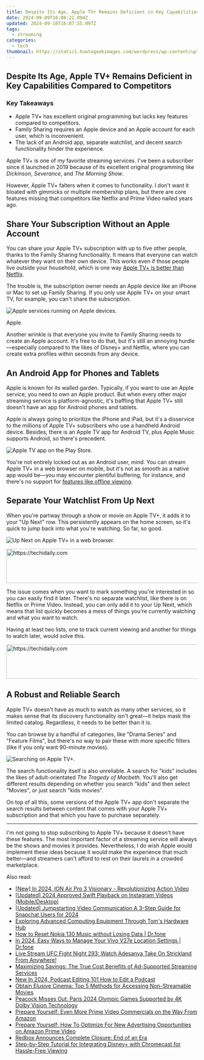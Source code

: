 ```yaml
---
title: Despite Its Age, Apple TV+ Remains Deficient in Key Capabilities Compared to Competitors
date: 2024-09-09T16:08:22.094Z
updated: 2024-09-16T16:07:55.097Z
tags:
  - streaming
categories:
  - tech
thumbnail: https://static1.howtogeekimages.com/wordpress/wp-content/uploads/2024/07/a-tv-with-apple-tv-logo-on-the-screen.jpg
---
```


## Despite Its Age, Apple TV+ Remains Deficient in Key Capabilities Compared to Competitors

### Key Takeaways

* Apple TV+ has excellent original programming but lacks key features compared to competitors.
* Family Sharing requires an Apple device and an Apple account for each user, which is inconvenient.
* The lack of an Android app, separate watchlist, and decent search functionality hinder the experience.

 Apple TV+ is one of my favorite streaming services. I've been a subscriber since it launched in 2019 because of its excellent original programming like _Dickinson_, _Severance_, and _The Morning Show_.

 However, Apple TV+ falters when it comes to functionality. I don't want it bloated with gimmicks or multiple membership plans, but there are core features missing that competitors like Netflix and Prime Video nailed years ago.

##  Share Your Subscription Without an Apple Account

 You can share your Apple TV+ subscription with up to five other people, thanks to the Family Sharing functionality. It means that everyone can watch whatever they want on their own device. This works even if those people live outside your household, which is one way [Apple TV+ is better than Netflix](https://facebook-record-videos.techidaily.com/updated-unlock-the-magic-of-capturing-youtube-content-the-no-cost-way/).

 The trouble is, the subscription owner needs an Apple device like an iPhone or Mac to set up Family Sharing. If you only use Apple TV+ on your smart TV, for example, you can't share the subscription.

![Apple services running on Apple devices.](https://static1.howtogeekimages.com/wordpress/wp-content/uploads/2024/07/apple-services-running-on-apple-devices.png) 

Apple

 Another wrinkle is that everyone you invite to Family Sharing needs to create an Apple account. It's free to do that, but it's still an annoying hurdle—especially compared to the likes of Disney+ and Netflix, where you can create extra profiles within seconds from any device.

##  An Android App for Phones and Tablets

 Apple is known for its walled garden. Typically, if you want to use an Apple service, you need to own an Apple product. But when every other major streaming service is platform-agnostic, it's baffling that Apple TV+ still doesn't have an app for Android phones and tablets.

 Apple is always going to prioritize the iPhone and iPad, but it's a disservice to the millions of Apple TV+ subscribers who use a handheld Android device. Besides, there is an Apple TV app for Android TV, plus Apple Music supports Android, so there's precedent.

![Apple TV app on the Play Store.](https://static1.howtogeekimages.com/wordpress/wp-content/uploads/2024/07/apple-tv-app-on-the-play-store.png) 

 You're not entirely locked out as an Android user, mind. You can stream Apple TV+ in a web browser on mobile, but it's not as smooth as a native app would be—you may encounter plentiful buffering, for instance, and there's no support for [features like offline viewing](https://android-unlock.techidaily.com/in-2024-mastering-lock-screen-settings-how-to-enable-and-disable-on-samsung-galaxy-z-fold-5-by-drfone-android/).

##  Separate Your Watchlist From Up Next

 When you're partway through a show or movie on Apple TV+, it adds it to your "Up Next" row. This persistently appears on the home screen, so it's quick to jump back into what you're watching. So far, so good.

![Up Next on Apple TV+ in a web browser.](https://static1.howtogeekimages.com/wordpress/wp-content/uploads/2024/07/up-next-on-apple-tv-in-a-web-browser.png) 

<!-- affiliate ads begin -->
<a href="https://unicoeye.pxf.io/c/5597632/2134491/18498" target="_top" id="2134491">
  <img src="//a.impactradius-go.com/display-ad/18498-2134491" border="0" alt="https://techidaily.com" width="728" height="90"/>
</a>
<img height="0" width="0" src="https://unicoeye.pxf.io/i/5597632/2134491/18498" style="position:absolute;visibility:hidden;" border="0" />
<!-- affiliate ads end -->

 The issue comes when you want to mark something you're interested in so you can easily find it later. There's no separate watchlist, like there is on Netflix or Prime Video. Instead, you can only add it to your Up Next, which means that list quickly becomes a mess of things you're currently watching and what you want to watch.

 Having at least two lists, one to track current viewing and another for things to watch later, would solve this.

<!-- affiliate ads begin -->
<a href="https://appsumo.8odi.net/c/5597632/2118326/7443" target="_top" id="2118326">
  <img src="//a.impactradius-go.com/display-ad/7443-2118326" border="0" alt="https://techidaily.com" width="728" height="90"/>
</a>
<img height="0" width="0" src="https://appsumo.8odi.net/i/5597632/2118326/7443" style="position:absolute;visibility:hidden;" border="0" />
<!-- affiliate ads end -->

##  A Robust and Reliable Search

 Apple TV+ doesn't have as much to watch as many other services, so it makes sense that its discovery functionality isn't great—it helps mask the limited catalog. Regardless, it needs to be better than it is.

 You can browse by a handful of categories, like "Drama Series" and "Feature Films", but there's no way to pair these with more specific filters (like if you only want 90-minute movies).

![Searching on Apple TV+.](https://static1.howtogeekimages.com/wordpress/wp-content/uploads/2024/07/searching-on-apple-tv.png) 

 The search functionality itself is also unreliable. A search for "kids" includes the likes of adult-orientated _The Tragedy of Macbeth_. You'll also get different results depending on whether you search "kids" and then select "Movies", or just search "kids movies".

 On top of all this, some versions of the Apple TV+ app don't separate the search results between content that comes with your Apple TV+ subscription and that which you have to purchase separately.

---

 I'm not going to stop subscribing to Apple TV+ because it doesn't have these features. The most important factor of a streaming service will always be the shows and movies it provides. Nevertheless, I do wish Apple would implement these ideas because it would make the experience that much better—and streamers can't afford to rest on their laurels in a crowded marketplace.

<ins class="adsbygoogle"
     style="display:block"
     data-ad-format="autorelaxed"
     data-ad-client="ca-pub-7571918770474297"
     data-ad-slot="1223367746"></ins>

<ins class="adsbygoogle"
     style="display:block"
     data-ad-client="ca-pub-7571918770474297"
     data-ad-slot="8358498916"
     data-ad-format="auto"
     data-full-width-responsive="true"></ins>

<span class="atpl-alsoreadstyle">Also read:</span>
<div><ul>
<li><a href="https://fox-access.techidaily.com/new-in-2024-ion-air-pro-3-visionary-revolutionizing-action-video/"><u>[New] In 2024, ION Air Pro 3 Visionary - Revolutionizing Action Video</u></a></li>
<li><a href="https://instagram-clips.techidaily.com/updated-2024-approved-swift-playback-on-instagram-videos-mobiledesktop/"><u>[Updated] 2024 Approved Swift Playback on Instagram Videos (Mobile/Desktop)</u></a></li>
<li><a href="https://snapchat-videos.techidaily.com/updated-jumpstarting-video-communication-a-3-step-guide-for-snapchat-users-for-2024/"><u>[Updated] Jumpstarting Video Communication A 3-Step Guide for Snapchat Users for 2024</u></a></li>
<li><a href="https://hardware-tips.techidaily.com/exploring-advanced-computing-equipment-through-toms-hardware-hub/"><u>Exploring Advanced Computing Equipment Through Tom's Hardware Hub</u></a></li>
<li><a href="https://techidaily.com/how-to-reset-nokia-130-music-without-losing-data-drfone-by-drfone-reset-android-reset-android/"><u>How to Reset Nokia 130 Music without Losing Data | Dr.fone</u></a></li>
<li><a href="https://android-location.techidaily.com/in-2024-easy-ways-to-manage-your-vivo-v27e-location-settings-drfone-by-drfone-virtual/"><u>In 2024, Easy Ways to Manage Your Vivo V27e Location Settings | Dr.fone</u></a></li>
<li><a href="https://media-tips.techidaily.com/live-stream-ufc-fight-night-293-watch-adesanya-take-on-strickland-from-anywhere/"><u>Live Stream UFC Fight Night 293: Watch Adesanya Take On Strickland From Anywhere!</u></a></li>
<li><a href="https://media-tips.techidaily.com/maximizing-savings-the-true-cost-benefits-of-ad-supported-streaming-services/"><u>Maximizing Savings: The True Cost Benefits of Ad-Supported Streaming Services</u></a></li>
<li><a href="https://audio-editing.techidaily.com/new-in-2024-podcast-editing-101-how-to-edit-a-podcast/"><u>New In 2024, Podcast Editing 101 How to Edit a Podcast</u></a></li>
<li><a href="https://media-tips.techidaily.com/obtain-elusive-cinema-top-5-methods-for-accessing-non-streamable-movies/"><u>Obtain Elusive Cinema: Top 5 Methods for Accessing Non-Streamable Movies</u></a></li>
<li><a href="https://media-tips.techidaily.com/peacock-misses-out-paris-2024-olympic-games-supported-by-4k-dolby-vision-technology/"><u>Peacock Misses Out: Paris 2024 Olympic Games Supported by 4K Dolby Vision Technology</u></a></li>
<li><a href="https://media-tips.techidaily.com/prepare-yourself-even-more-prime-video-commercials-on-the-way-from-amazon/"><u>Prepare Yourself: Even More Prime Video Commercials on the Way From Amazon</u></a></li>
<li><a href="https://media-tips.techidaily.com/prepare-yourself-how-to-optimize-for-new-advertising-opportunities-on-amazon-prime-video/"><u>Prepare Yourself: How To Optimize For New Advertising Opportunities on Amazon Prime Video</u></a></li>
<li><a href="https://media-tips.techidaily.com/redbox-announces-complete-closure-end-of-an-era/"><u>Redbox Announces Complete Closure: End of an Era</u></a></li>
<li><a href="https://tech-renaissance.techidaily.com/step-by-step-tutorial-for-integrating-disneyplus-with-chromecast-for-hassle-free-viewing/"><u>Step-by-Step Tutorial for Integrating Disney+ with Chromecast for Hassle-Free Viewing</u></a></li>
</ul></div>

